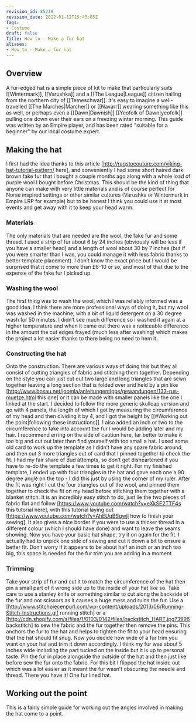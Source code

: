 ```yaml
---
revision_id: 85219
revision_date: 2022-01-12T15:43:05Z
Tags:
- Costume
draft: false
Title: How to - Make a fur hat
aliases:
- How_to_-_Make_a_fur_hat
---
```

## Overview
A fur-edged hat is a simple piece of kit to make that particularly suits [[Wintermark]], [[Varushka]] and a [[The League|League]] citizen hailing from the northern city of [[Temeschwar]]. It's easy to imagine a well-travelled [[The Marches|Marcher]] or [[Navarr]] wearing something like this as well, or perhaps even a [[Dawn|Dawnish]] [[Yeofolk of Dawn|yeofolk]] pulling one down over their ears on a freezing winter morning.
This guide was written by an Empire player, and has been rated "suitable for a beginner" by our local costume expert.
## Making the hat
I first had the idea thanks to this article [http://ragstocouture.com/viking-hat-tutorial-pattern/ here], and conveniently I  had some short haired dark brown fake fur that I bought a couple months ago along with a whole load of purple wool I bought before Christmas. This should be the kind of thing that anyone can make with very little materials and is of course perfect for Norse inspired settings or other similar cultures (Varushka or Wintermark in Empire LRP for example) but to be honest I think you could use it at most events and get away with it to keep your head warm.
### Materials
The only materials that are needed are the wool, the fake fur and some thread. I used a strip of fur about 6 by 24 inches (obviously will be less if you have a smaller head) and a length of wool about 30 by 7 inches (but if you were smarter than I was, you could manage it with less fabric thanks to better template placement). I don’t know the exact price but I would be surprised that it come to more than £6-10 or so, and most of that due to the expense of the fake fur I picked up.
### Washing the wool
The first thing was to wash the wool, which I was reliably informed was a good idea. I think there are more professional ways of doing it, but my wool was washed in the machine, with a bit of liquid detergent on a 30 degree wash for 50 minutes. I didn’t see much difference so i washed it again at a higher temperature and when it came out there was a noticeable difference in the amount the cut edges frayed (much less after washing) which makes the project a lot easier thanks to there being no need to hem it.
### Constructing the hat
Onto the construction. There are various ways of doing this but they all consist of cutting triangles of fabric and stitching them together. Depending on the style you can just cut out two large and long triangles that are sewn together leaving a long section that is folded over and held by a pin like [http://www.bosau.net/joomla/anleitungentipps/gewandungen/133-rus-muetze.html this one] or it can be made with smaller panels like the one I linked at the start. 
I decided to follow the more generic skullcap version and go with 4 panels, the length of which I got by measuring the circumference of my head and then dividing it by 4, and I got the height by [[#Working out the point|following these instructions]]. I also added an inch or two to the circumference to take into account the fur I would be adding later and my hair. I recommend erring on the side of caution here, far better to make it too big and cut out later then find yourself with too small a hat.
I used some old card to work up the template as I didn’t have any spare fabric around, and then cut 3 more triangles out of card that I pinned together to check the fit. I had my fair share of dud attempts, so don’t get disheartened if you have to re-do the template a few times to get it right. 
For my finished template, I ended up with four triangles in the hat and gave each one a 90 degree angle on the top - I did this just by using the corner of my ruler.
After the fit was right I cut the four triangles out of the wool, and pinned them together to check the fit on my head before stitching them together with a blanket stitch. It is an incredibly easy stitch to do, just lie the two pieces of fabric flat and follow [https://www.youtube.com/watch?v=eXkSE2TTF4s this tutorial here], with this tutorial laying out [https://www.youtube.com/watch?v=AhEUqBSgwjI how to finish your sewing]. It also gives a nice border if you were to use a thicker thread in a different colour (which I should have done) and want to leave the seams showing.
Now you have your basic hat shape, try it on again for the fit. I actually had to unpick one side of sewing and cut it down a bit to ensure a better fit. Don’t worry if it appears to be about half an inch or an inch too big, this space is needed for the fur trim you are adding in a moment.
### Trimming
Take your strip of fur and cut it to match the circumference of the hat then pin a small part of it wrong side up to the inside of your hat like so. Take care to use a stanley knife or something similar to cut along the backside of the fur and not scissors as it causes a huge mess and ruins the fur.
Use a [http://www.stitchpiecenpurl.com/wp-content/uploads/2013/06/Running-Stitch-Instructions.gif running stitch] or a [http://cdn.shopify.com/s/files/1/0103/0142/files/backstitch_HART.jpg?3996 backstitch] to sew the fabric and the fur together then remove the pins. This anchors the fur to the hat and helps to tighten the fit to your head ensuring that the hat should fit snug.
Now you decide how wide of a fur trim you want on your hat and trim it down accordingly. I think my fur was about 5 inches wide including the part tucked on the inside but it is up to personal taste.
Pin the fur in place alongside the outside of the hat and then just like before sew the fur onto the fabric. For this bit I flipped the hat inside out which was a lot easier as it meant the fur wasn’t obscuring the needle and thread.
There you have it! One fur lined hat.
## Working out the point
This is a fairly simple guide for working out the angles involved in making the hat come to a point.